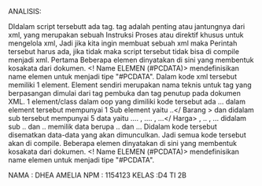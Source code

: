 ﻿﻿ANALISIS:

DIdalam script tersebutt ada tag. tag adalah penting atau jantungnya dari xml, yang merupakan sebuah Instruksi Proses atau direktif khusus untuk mengelola xml, Jadi jika kita ingin membuat sebuah xml maka Perintah tersebut harus ada, jika tidak maka script tersebut tidak bisa di compile menjadi xml. Pertama
Beberapa elemen dinyatakan di sini yang membentuk kosakata dari dokumen. <! Name ELEMEN (#PCDATA)> mendefinisikan name elemen untuk menjadi tipe "#PCDATA".
Dalam kode xml tersebut memiliki 1 element. Element sendiri merupakan nama teknis untuk tag yang berpasangan dimulai dari tag pembuka dan tag penutup pada dokumen XML. 1 element/class dalam oop yang dimiliki kode tersebut ada ... dalam element tersebut mempunyai 1 Sub element yaitu ..</ Barang > dan didalam sub tersebut mempunyai 5 data yaitu …. , …. , …</ Harga> , .. , ... didalam sub .. dan .. memilik data berupa .. dan ... Didalam kode tersebut disematkan data-data yang akan dimunculkan. Jadi semua kode tersebut akan di compile.
Beberapa elemen dinyatakan di sini yang membentuk kosakata dari dokumen. <! Name ELEMEN (#PCDATA)> mendefinisikan name elemen untuk menjadi tipe "#PCDATA".



NAMA : DHEA AMELIA
NPM : 1154123
KELAS :D4 TI 2B
